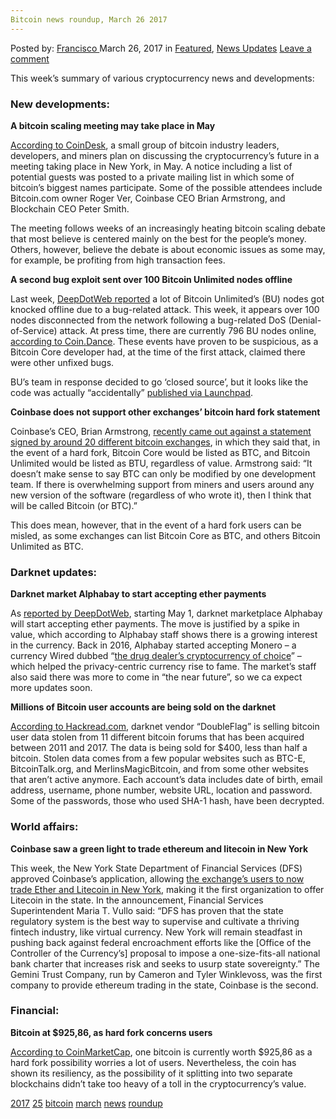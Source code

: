 ```yaml
---
Bitcoin news roundup, March 26 2017
---
```

<article class="post-listing post-18841 post type-post status-publish format-standard has-post-thumbnail hentry  tag-3676 tag-2528 tag-bitcoin tag-march tag-news tag-roundup">
<div class="post-inner">
<span>Posted by: <a href="https://www.deepdotweb.com/author/francisco/" title="">Francisco </a></span>
<span>March 26, 2017</span>
<span>in <a href="https://www.deepdotweb.com/category/deepdot-news/" rel="category tag">Featured</a>, <a href="https://www.deepdotweb.com/category/news-updates/" rel="category tag">News Updates</a></span>
<span><a href="https://www.deepdotweb.com/2017/03/26/bitcoin-news-roundup-march-26-2017/#respond">Leave a comment</a></span>


<p>This week’s summary of various cryptocurrency news and developments:</p>
<h3>New developments:</h3>
<p><strong>A bitcoin scaling meeting may take place in May</strong></p>
<p><a href="http://www.coindesk.com/major-bitcoin-scaling-meeting-take-place-may/">According to CoinDesk</a>, a small group of bitcoin industry leaders, developers, and miners plan on discussing the cryptocurrency’s future in a meeting taking place in New York, in May. A notice including a list of potential guests was posted to a private mailing list in which some of bitcoin’s biggest names participate. Some of the possible attendees include Bitcoin.com owner Roger Ver, Coinbase CEO Brian Armstrong, and Blockchain CEO Peter Smith.</p>
<p>The meeting follows weeks of an increasingly heating bitcoin scaling debate that most believe is centered mainly on the best for the people’s money. Others, however, believe the debate is about economic issues as some may, for example, be profiting from high transaction fees.</p>
<p><strong>A second bug exploit sent over 100 Bitcoin Unlimited nodes offline</strong></p>
<p>Last week, <a href="https://www.deepdotweb.com/2017/03/19/bitcoin-news-roundup-march-19-2017/">DeepDotWeb reported</a> a lot of Bitcoin Unlimited’s (BU) nodes got knocked offline due to a bug-related attack. This week, it appears over 100 nodes disconnected from the network following a bug-related DoS (Denial-of-Service) attack. At press time, there are currently 796 BU nodes online, <a href="https://coin.dance/nodes/unlimited">according to Coin.Dance</a>. These events have proven to be suspicious, as a Bitcoin Core developer had, at the time of the first attack, claimed there were other unfixed bugs.</p>
<p>BU’s team in response decided to go ‘closed source’, but it looks like the code was actually “accidentally” <a href="https://launchpadlibrarian.net/311815049/bitcoinunlimited_1.0.1.1-yakkety_1.0.1.2-yakkety.diff.gz">published via Launchpad</a>.</p>
<p><strong>Coinbase does not support other exchanges’ bitcoin hard fork statement</strong></p>
<p>Coinbase’s CEO, Brian Armstrong, <a href="https://www.reddit.com/r/btc/comments/6060i2/why_coinbase_didnt_sign_the_industry_letter/">recently came out against a statement signed by around 20 different bitcoin exchanges</a>, in which they said that, in the event of a hard fork, Bitcoin Core would be listed as BTC, and Bitcoin Unlimited would be listed as BTU, regardless of value. Armstrong said: “It doesn&#8217;t make sense to say BTC can only be modified by one development team. If there is overwhelming support from miners and users around any new version of the software (regardless of who wrote it), then I think that will be called Bitcoin (or BTC).”</p>
<p>This does mean, however, that in the event of a hard fork users can be misled, as some exchanges can list Bitcoin Core as BTC, and others Bitcoin Unlimited as BTC.</p>
<h3>Darknet updates:</h3>
<p><strong>Darknet market Alphabay to start accepting ether payments</strong></p>
<p>As <a href="https://www.deepdotweb.com/2017/03/22/alphabay-add-ethereum-support-may/">reported by DeepDotWeb</a>, starting May 1, darknet marketplace Alphabay will start accepting ether payments. The move is justified by a spike in value, which according to Alphabay staff shows there is a growing interest in the currency. Back in 2016, Alphabay started accepting Monero &#8211; a currency Wired dubbed “<a href="https://www.wired.com/2017/01/monero-drug-dealers-cryptocurrency-choice-fire/">the drug dealer’s cryptocurrency of choice</a>” – which helped the privacy-centric currency rise to fame. The market’s staff also said there was more to come in “the near future”, so we ca expect more updates soon.</p>
<p><strong>Millions of Bitcoin user accounts are being sold on the darknet</strong></p>
<p><a href="https://www.hackread.com/millions-of-accounts-from-hacked-bitcoin-on-dark-web/">According to Hackread.com</a>, darknet vendor “DoubleFlag” is selling bitcoin user data stolen from 11 different bitcoin forums that has been acquired between 2011 and 2017. The data is being sold for $400, less than half a bitcoin. Stolen data comes from a few popular websites such as BTC-E, BitcoinTalk.org, and MerlinsMagicBitcoin, and from some other websites that aren’t active anymore. Each account’s data includes date of birth, email address, username, phone number, website URL, location and password. Some of the passwords, those who used SHA-1 hash, have been decrypted.</p>
<h3>World affairs:</h3>
<p><strong>Coinbase saw a green light to trade ethereum and litecoin in New York</strong></p>
<p>This week, the New York State Department of Financial Services (DFS) approved Coinbase’s application, allowing <a href="http://www.dfs.ny.gov/about/press/pr1703221.htm">the exchange’s users to now trade Ether and Litecoin in New York</a>, making it the first organization to offer Litecoin in the state. In the announcement, Financial Services Superintendent Maria T. Vullo said: “DFS has proven that the state regulatory system is the best way to supervise and cultivate a thriving fintech industry, like virtual currency. New York will remain steadfast in pushing back against federal encroachment efforts like the [Office of the Controller of the Currency’s] proposal to impose a one-size-fits-all national bank charter that increases risk and seeks to usurp state sovereignty.” The Gemini Trust Company, run by Cameron and Tyler Winklevoss, was the first company to provide ethereum trading in the state, Coinbase is the second.</p>
<h3>Financial:</h3>
<p><strong>Bitcoin at $925,86, as hard fork concerns users</strong></p>
<p><a href="https://coinmarketcap.com/currencies/bitcoin/">According to CoinMarketCap</a>, one bitcoin is currently worth $925,86 as a hard fork possibility worries a lot of users. Nevertheless, the coin has shown its resiliency, as the possibility of it splitting into two separate blockchains didn’t take too heavy of a toll in the cryptocurrency’s value.</p>
</div>
<a href="https://www.deepdotweb.com/tag/2017/" rel="tag">2017</a> <a href="https://www.deepdotweb.com/tag/25/" rel="tag">25</a> <a href="https://www.deepdotweb.com/tag/bitcoin/" rel="tag">bitcoin</a> <a href="https://www.deepdotweb.com/tag/march/" rel="tag">march</a> <a href="https://www.deepdotweb.com/tag/news/" rel="tag">news</a> <a href="https://www.deepdotweb.com/tag/roundup/" rel="tag">roundup</a></span> <span style="display:none" class="updated">2017-03-26<a href="https://www.deepdotweb.com/author/francisco/" title="Posts by Francisco" rel="author">Francisco</a></strong></div>
</div>
</article>

